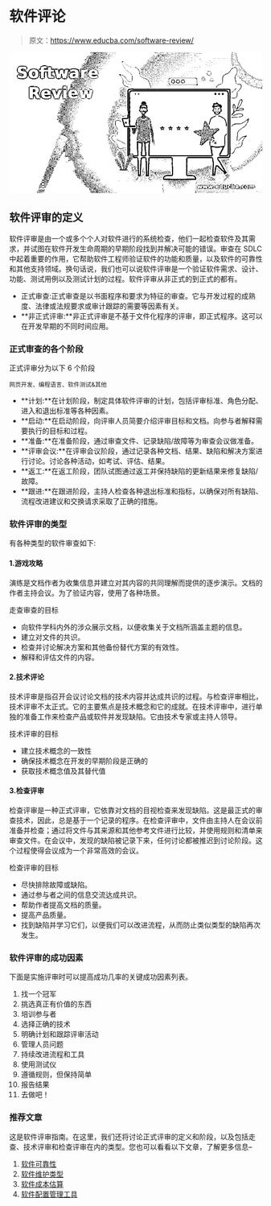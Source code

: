 # 软件评论

> 原文：<https://www.educba.com/software-review/>

![Software Review](img/9a1692bed439cec5f000280c74400bd4.png)



## 软件评审的定义

软件评审是由一个或多个个人对软件进行的系统检查，他们一起检查软件及其需求，并试图在软件开发生命周期的早期阶段找到并解决可能的错误。审查在 SDLC 中起着重要的作用，它帮助软件工程师验证软件的功能和质量，以及软件的可靠性和其他支持领域。换句话说，我们也可以说软件评审是一个验证软件需求、设计、功能、测试用例以及测试计划的过程。软件评审从非正式的到正式的都有。

*   正式审查:正式审查是以书面程序和要求为特征的审查。它与开发过程的成熟度、法律或法规要求或审计跟踪的需要等因素有关。
*   **非正式评审:**非正式评审是不基于文件化程序的评审，即正式程序。这可以在开发早期的不同时间应用。

### 正式审查的各个阶段

正式评审分为以下 6 个阶段

<small>网页开发、编程语言、软件测试&其他</small>

*   **计划:**在计划阶段，制定具体软件评审的计划，包括评审标准、角色分配、进入和退出标准等各种因素。
*   **启动:**在启动阶段，向评审人员简要介绍评审目标和文档。向参与者解释需要执行的目标和过程。
*   **准备:**在准备阶段，通过审查文件、记录缺陷/故障等为审查会议做准备。
*   **评审会议:**在评审会议阶段，通过记录各种文档、结果、缺陷和解决方案进行讨论。讨论各种活动，如考试、评估、结果。
*   **返工:**在返工阶段，团队试图通过返工并保持缺陷的更新结果来修复缺陷/故障。
*   **跟进:**在跟进阶段，主持人检查各种退出标准和指标，以确保对所有缺陷、流程改进建议和交换请求采取了正确的措施。

### 软件评审的类型

有各种类型的软件审查如下:

#### 1.游戏攻略

演练是文档作者为收集信息并建立对其内容的共同理解而提供的逐步演示。文档的作者主持会议。为了验证内容，使用了各种场景。

走查审查的目标

*   向软件学科内外的涉众展示文档，以便收集关于文档所涵盖主题的信息。
*   建立对文件的共识。
*   检查并讨论解决方案和其他备份替代方案的有效性。
*   解释和评估文件的内容。

#### 2.技术评论

技术评审是指召开会议讨论文档的技术内容并达成共识的过程。与检查评审相比，技术评审不太正式。它的主要焦点是技术概念和它的成就。在技术评审中，进行单独的准备工作来检查产品或软件并发现缺陷。它由技术专家或主持人领导。

技术评审的目标

*   建立技术概念的一致性
*   确保技术概念在开发的早期阶段是正确的
*   获取技术概念值及其替代值

#### 3.检查评审

检查评审是一种正式评审，它依靠对文档的目视检查来发现缺陷。这是最正式的审查技术，因此，总是基于一个记录的程序。在检查评审中，文件由主持人在会议前准备并检查；通过将文件与其来源和其他参考文件进行比较，并使用规则和清单来审查文件。在会议中，发现的缺陷被记录下来，任何讨论都被推迟到讨论阶段。这个过程使得会议成为一个非常高效的会议。

检查评审的目标

*   尽快排除故障或缺陷。
*   通过参与者之间的信息交流达成共识。
*   帮助作者提高文档的质量。
*   提高产品质量。
*   找到缺陷并学习它们，以便我们可以改进流程，从而防止类似类型的缺陷再次发生。

### 软件评审的成功因素

下面是实施评审时可以提高成功几率的关键成功因素列表。

1.  找一个冠军
2.  挑选真正有价值的东西
3.  培训参与者
4.  选择正确的技术
5.  明确计划和跟踪评审活动
6.  管理人员问题
7.  持续改进流程和工具
8.  使用测试仪
9.  遵循规则，但保持简单
10.  报告结果
11.  去做吧！

### 推荐文章

这是软件评审指南。在这里，我们还将讨论正式评审的定义和阶段，以及包括走查、技术评审和检查评审在内的类型。您也可以看看以下文章，了解更多信息–

1.  [软件可靠性](https://www.educba.com/software-reliability/)
2.  [软件维护类型](https://www.educba.com/software-maintenance-types/)
3.  [软件成本估算](https://www.educba.com/software-cost-estimation/)
4.  [软件配置管理工具](https://www.educba.com/software-configuration-management-tools/)






